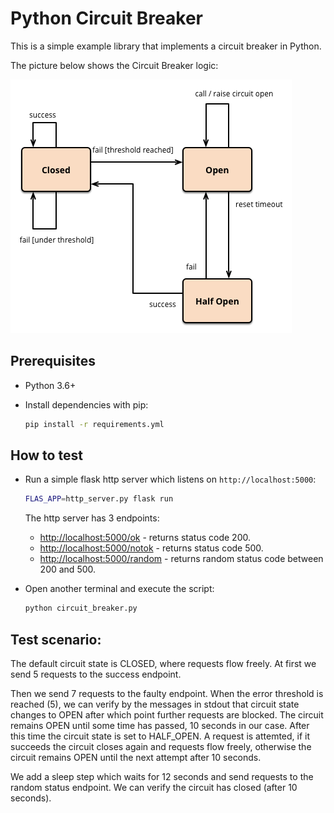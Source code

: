 # Python Circuit Breaker

This is a simple example library that implements a circuit breaker in Python.

The picture below shows the Circuit Breaker logic:

![circuit breaker](images/state.png)

## Prerequisites

- Python 3.6+
- Install dependencies with pip:

    ```bash
    pip install -r requirements.yml
    ```

## How to test
- Run a simple flask http server which listens on `http://localhost:5000`:

    ```bash
    FLAS_APP=http_server.py flask run
    ```

    The http server has 3 endpoints:

    - [http://localhost:5000/ok](http://localhost:5000/ok) - returns status code 200.
    - [http://localhost:5000/notok](http://localhost:5000/notok) - returns status code 500.
    - [http://localhost:5000/random](http://localhost:5000/random) - returns random status code between 200 and 500.


- Open another terminal and execute the script:

    ```bash
    python circuit_breaker.py
    ```

## Test scenario:

The default circuit state is CLOSED, where requests flow freely. At first we send 5 requests to the success endpoint.

Then we send 7 requests to the faulty endpoint. When the error threshold is reached (5), we can verify by the messages in stdout that circuit state changes to OPEN after which point further requests are blocked. The circuit remains OPEN until some time has passed, 10 seconds in our case. After this time the circuit state is set to HALF_OPEN. A request is attemted, if it succeeds the circuit closes again and requests flow freely, otherwise the circuit remains OPEN until the next attempt after 10 seconds.

We add a sleep step which waits for 12 seconds and send requests to the random status endpoint. We can verify the circuit has closed (after 10 seconds).